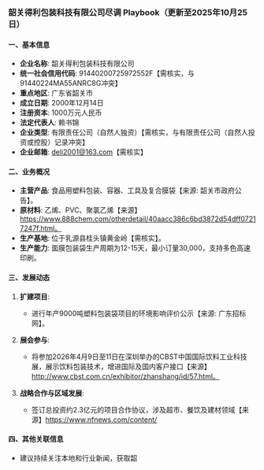 ### 韶关得利包装科技有限公司尽调 Playbook（更新至2025年10月25日）

#### 一、基本信息
- **企业名称**: 韶关得利包装科技有限公司
- **统一社会信用代码**: 91440200725972552F【需核实，与91440224MA55ANRC8G冲突】
- **重点地区**: 广东省韶关市
- **成立日期**: 2000年12月14日
- **注册资本**: 1000万元人民币
- **法定代表人**: 赖书锦
- **企业类型**: 有限责任公司（自然人独资）【需核实，与有限责任公司（自然人投资或控股）记录冲突】
- **企业邮箱**: deli2001@163.com【需核实】

#### 二、业务概况
- **主营产品**: 食品用塑料包装、容器、工具及复合膜袋【来源: 韶关市政府公告】。
- **原材料**: 乙烯、PVC、聚氯乙烯【来源】https://www.888chem.com/otherdetail/40aacc386c6bd3872d54dff07217247f.html。
- **生产基地**: 位于乳源县桂头镇黄金岭【需核实】。
- **生产能力**: 面膜包装袋生产周期为12-15天，最小订量30,000，支持多色高速印刷。

#### 三、发展动态
1. **扩建项目**:
   - 进行年产9000吨塑料包装袋项目的环境影响评价公示【来源: 广东招标网】。

2. **展会参与**:
   - 将参加2026年4月9日至11日在深圳举办的CBST中国国际饮料工业科技展，展示饮料包装技术，增进国际及国内客户接口【来源】http://www.cbst.com.cn/exhibitor/zhanshang/id/57.html。

3. **战略合作与区域发展**:
   - 签订总投资约2.3亿元的项目合作协议，涉及超市、餐饮及建材领域【来源】https://www.nfnews.com/content/

#### 四、其他关联信息
- 建议持续关注本地和行业新闻，获取韶